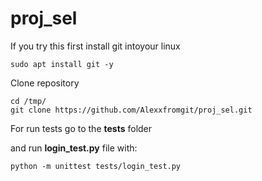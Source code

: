 # proj_sel

If you try this first install git intoyour linux

    sudo apt install git -y

Clone repository

    cd /tmp/
    git clone https://github.com/Alexxfromgit/proj_sel.git

For run tests go to the **tests** folder

and run **login_test.py** file with:

    python -m unittest tests/login_test.py


